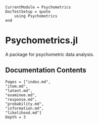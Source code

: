 ```@meta
CurrentModule = Psychometrics
DocTestSetup = quote
    using Psychometrics
end
```
# Psychometrics.jl

A package for psychometric data analysis.

## Documentation Contents

```@contents
Pages = ["index.md",
"item.md",
"latent.md",
"examinee.md",
"response.md",
"probability.md",
"information.md",
"likelihood.md"]
Depth = 3
```


